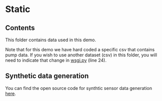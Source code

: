 # Static

## Contents 

This folder contains data used in this demo. 

Note that for this demo we have hard coded a specific csv that contains pump data. If you wish to use another dataset (csv) in this folder, you will need to indicate that change in [wsgi.py](../wsgi.py) (line 24).

## Synthetic data generation

You can find the open source code for synthtic sensor data generation [here](https://github.com/Enterprise-Neurosystem/edge-synthetic-data-generator). 
